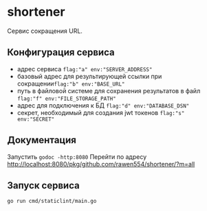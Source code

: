# shortener

Сервис сокращения URL.

## Конфигурация сервиса

- адрес сервиса `flag:"a" env:"SERVER_ADDRESS"`
- базовый адрес для результирующей ссылки при сокращении`flag:"b" env:"BASE_URL"`
- путь в файловой системе для сохранения результатов в файл `flag:"f" env:"FILE_STORAGE_PATH"`
- адрес для подключения к БД `flag:"d" env:"DATABASE_DSN"`
- секрет, необходимый для создания jwt токенов `flag:"s" env:"SECRET"`

## Документация

Запустить `godoc -http:8080`
Перейти по адресу [http://localhost:8080/pkg/github.com/rawen554/shortener/?m=all](http://localhost:8080/pkg/github.com/rawen554/shortener/?m=all)

## Запуск сервиса

`go run cmd/staticlint/main.go`
